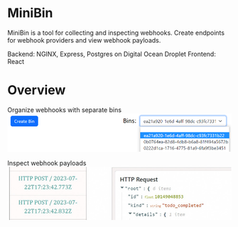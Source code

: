 # MiniBin
MiniBin is a tool for collecting and inspecting webhooks. Create endpoints for webhook providers and view webhook payloads.

Backend: NGINX, Express, Postgres on Digital Ocean Droplet
Frontend: React

# Overview
Organize webhooks with separate bins
![Bins](https://github.com/PeterSHua/mini-bin/blob/d2a8679a15206940c66401d678da8de5a5f25b00/img/minibin_select.png)

Inspect webhook payloads
![Bins](https://github.com/PeterSHua/mini-bin/blob/d2a8679a15206940c66401d678da8de5a5f25b00/img/minibin_details.jpg)
